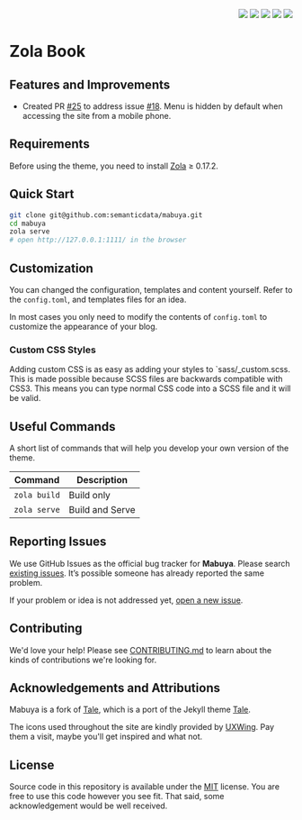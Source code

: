 <p align="right">
  <img src="https://img.shields.io/github/languages/code-size/semanticdata/zola-book" />
  <img src="https://img.shields.io/github/repo-size/semanticdata/zola-book" />
  <img src="https://img.shields.io/github/commit-activity/t/semanticdata/zola-book" />
  <img src="https://img.shields.io/github/last-commit/semanticdata/zola-book" />
  <img src="https://img.shields.io/website/https/semanticdata.github.io/zola-book.svg" />
</p>

# Zola Book

## Features and Improvements

* Created PR [#25](https://github.com/getzola/book/pull/25) to address issue [#18](https://github.com/getzola/book/issues/18). Menu is hidden by default when accessing the site from a mobile phone.

## Requirements

Before using the theme, you need to install [Zola](https://www.getzola.org/documentation/getting-started/installation/) ≥ 0.17.2.

## Quick Start

```bash
git clone git@github.com:semanticdata/mabuya.git
cd mabuya
zola serve
# open http://127.0.0.1:1111/ in the browser
```

## Customization

You can changed the configuration, templates and content yourself. Refer to the `config.toml`, and templates files for an idea.

In most cases you only need to modify the contents of `config.toml` to
customize the appearance of your blog.

### Custom CSS Styles

Adding custom CSS is as easy as adding your styles to `sass/_custom.scss. This is made possible because SCSS files are backwards compatible with CSS3. This means you can type normal CSS code into a SCSS file and it will be valid.

## Useful Commands

A short list of commands that will help you develop your own version of the theme.

| Command                    | Description                |
| -------------------------- | -------------------------- |
| `zola build`               | Build only                 |
| `zola serve`               | Build and Serve            |

## Reporting Issues

We use GitHub Issues as the official bug tracker for **Mabuya**. Please
search [existing issues](https://github.com/semanticdata/mabuya/issues). It’s
possible someone has already reported the same problem.

If your problem or idea is not addressed yet, [open a new issue](https://github.com/semanticdata/mabuya/issues/new).

## Contributing

We'd love your help! Please see [CONTRIBUTING.md](./CONTRIBUTING.md) to learn
about the kinds of contributions we're looking for.

## Acknowledgements and Attributions

Mabuya is a fork of [Tale](https://github.com/aaranxu/tale-zola), which is a port of the Jekyll theme [Tale](https://github.com/chesterhow/tale).

The icons used throughout the site are kindly provided by [UXWing](https://uxwing.com/license/). Pay them a visit, maybe you'll get inspired and what not.

## License

Source code in this repository is available under the [MIT](LICENSE) license. You are free to use this code however you see fit. That said, some acknowledgement would be well received.
